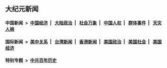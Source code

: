 ## 大纪元新闻

#### 中国新闻 &nbsp;>&nbsp; [中国经济](indexes/ncid283/README.md?07110445) &nbsp;| &nbsp; [大陆政治](indexes/ncid277/README.md?07110445) &nbsp;| &nbsp; [社会万象](indexes/ncid282/README.md?07110445) &nbsp;| &nbsp; [中国人权](indexes/ncid278/README.md?07110445) &nbsp;| &nbsp; [群体事件](indexes/ncid279/README.md?07110445) &nbsp;| &nbsp; [天灾人祸](indexes/ncid280/README.md?07110445)

#### 国际新闻 &nbsp;>&nbsp; [美中关系](indexes/nf1412576/README.md?07110445) &nbsp;| &nbsp; [台湾新闻](indexes/ncid1349361/README.md?07110445) &nbsp;| &nbsp; [香港新闻](indexes/ncid1349362/README.md?07110445) &nbsp;| &nbsp; [美国政治](indexes/ncid1078159/README.md?07110445) &nbsp;| &nbsp; [美国社会](indexes/ncid1078160/README.md?07110445) &nbsp;| &nbsp; [美国经济](indexes/ncid1078158/README.md?07110445)

#### 特别专题 &nbsp;>&nbsp; [中共百年历史](https://github.com/epoch-news/epoch-special/blob/master/README.md?07110445)  
